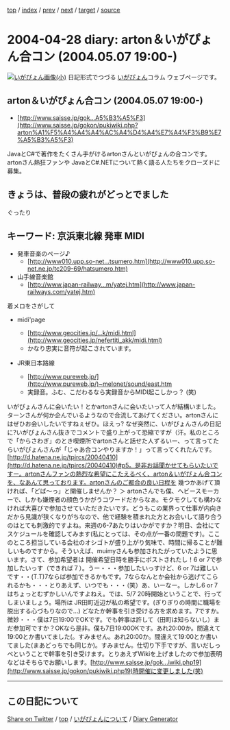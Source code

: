 [top](../index.html) 
 / [index](index.html) 
 / [prev](ig040426.html) 
 / [next](ig040429.html) 
 / [target](https://igapyon.github.io/diary/2004/ig040428.html) 
 / [source](https://github.com/igapyon/diary/blob/gh-pages/2004/ig040428.html.src.md) 

2004-04-28 diary: arton＆いがぴょん合コン (2004.05.07 19:00-)
=====================================================================================================
[![いがぴょん画像(小)](https://igapyon.github.io/diary/images/iga200306s.jpg "いがぴょん")](https://igapyon.github.io/diary/memo/memoigapyon.html) 日記形式でつづる [いがぴょん](https://igapyon.github.io/diary/memo/memoigapyon.html)コラム ウェブページです。

## arton＆いがぴょん合コン (2004.05.07 19:00-)


* [http://www.saisse.jp/gok...A5%B3%A5%F3](http://www.saisse.jp/gokon/pukiwiki.php?arton%A1%F5%A4%A4%A4%AC%A4%D4%A4%E7%A4%F3%B9%E7%A5%B3%A5%F3)

JavaとC#で著作をたくさん手がけるartonさんといがぴょんの合コンです。artonさん熱狂ファンや JavaとC#.NETについて熱く語る人たちをクローズドに募集。


## きょうは、普段の疲れがどっとでました

ぐったり


## キーワード: 京浜東北線 発車 MIDI


* 発車音楽のページ♪
  * [http://www010.upp.so-net...tsumero.htm](http://www010.upp.so-net.ne.jp/tc209-69/hatsumero.htm)
* 山手線音楽館
  * [http://www.japan-railway...m/yatej.htm](http://www.japan-railways.com/yatej.htm)

着メロをさがして


* midi'page 
  * [http://www.geocities.jp/...k/midi.html](http://www.geocities.jp/nefertiti_akk/midi.html)
  * かなり忠実に音符が起こされています。



* JR東日本路線
  * [http://www.pureweb.jp/](http://www.pureweb.jp/)~melonet/sound/east.htm
  * 実録音。ふむ、こだわるなら実録音からMIDI起こしかっ？ (笑)



いがぴょんさんに会いたい！とかartonさんに会いたいって人が結構いました。ターンさんが何か企んでいるようなので合流してあげてください。artonさんにはぜひお会いしたいですねぇぜひ。ほえっ? なぜ突然に、いがぴょんさんの日記に?いがぴょんさん抜きでコメントで盛り上がって恐縮ですが（汗。私のところで「からさわぎ」のとき喫煙所でartonさんと話せた人ずるいー、って言ってたらいがぴょんさんが「じゃあ合コンやりますか！」って言ってくれたんです。[http://d.hatena.ne.jp/tpircs/20040410](http://d.hatena.ne.jp/tpircs/20040410)#p5。是非お話聞かせてもらいたいですー。artonさんファンの熱烈な希望にこたえるべく、arton＆いがぴょん合コンを、なあんて思っております。artonさんのご都合の良い日程を 幾つかあげて頂ければ、「どば～っ」と開催しませんか？ ＞ artonさんでも僕、ヘビースモーカーで、しかも嫌煙者の顔色うかがうコワードだからなぁ。モクモクしても構わなければ大喜びで参加させていただきたいです。どうもこの業界って仕事が内向きだから見識が狭くなりがちなので、他で経験を積まれた方とお会いして語り合うのはとても刺激的ですよね。来週の6-7あたりはいかがですか？明日、会社にてスケジュールを確認してみます(私にとっては、その点が一番の問題です)。ここのところ担当している会社のオシゴトが盛り上がり気味で、時間に帰ることが難しいものですから。そういえば、muimyさんも参加されたがっていたように思います。さて、参加希望者は 開催希望日時を勝手にポストされたし！6 or 7で参加したいっす（できれば７）。うー・・・参加したいっすけど、6 or 7は難しいです・・(T.T)7ならば参加できるかもです。7ならなんとか会社から逃げてこられるかも・・・とりあえず、いつでも・・・（笑）あ、いーなー。しかし6 or 7はちょっとむずかしいんですよねえ。では、5/7 20時開始ということで、行ってしまいましょう。場所は JR田町近辺が私の希望です。(ぎりぎりの時間に職場を脱出する心づもりなので…) どなたか幹事を引き受ける方を求めます。7ですか。微妙・・・僕は7日19:00でOKです。でも幹事は許して（田町は知らないし）まだ参加可ですか？OKなら是非。僕も7日19:00OKです。あれ20:00か。間違えて19:00とか書いてました(。すみません。あれ20:00か。間違えて19:00とか書いてました(まあどっちでも同じか)。すみません。仕切り下手ですが、言いだしっぺということで幹事を引き受けます。とりあえずWikiを上げましたので参加表明などはそちらでお願いします。[http://www.saisse.jp/gok...iwiki.php19](http://www.saisse.jp/gokon/pukiwiki.php19)時開催に変更しました(笑)


----------------------------------------------------------------------------------------------------

## この日記について

[Share on Twitter](https://twitter.com/intent/tweet?hashtags=igapyon%2Cdiary%2C%E3%81%84%E3%81%8C%E3%81%B4%E3%82%87%E3%82%93&text=arton%EF%BC%86%E3%81%84%E3%81%8C%E3%81%B4%E3%82%87%E3%82%93%E5%90%88%E3%82%B3%E3%83%B3+%282004.05.07+19%3A00-%29&url=https%3A%2F%2Figapyon.github.io%2Fdiary%2F2004%2Fig040428.html) / [top](../index.html) / [いがぴょんについて](https://igapyon.github.io/diary/memo/memoigapyon.html) / [Diary Generator](https://github.com/igapyon/igapyonv3)
